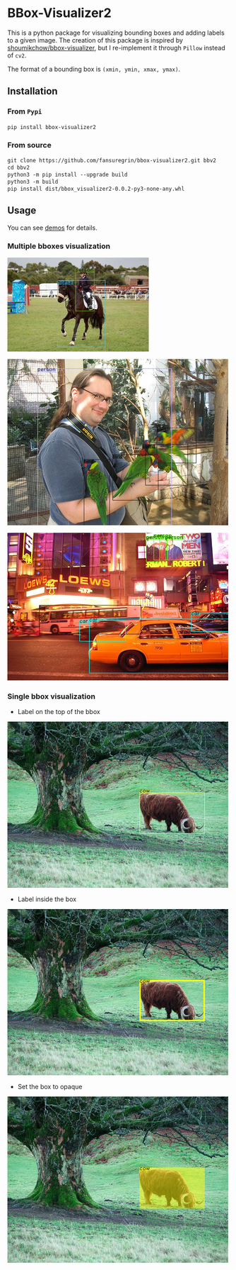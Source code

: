 # BBox-Visualizer2

This is a python package for visualizing bounding boxes and adding labels to a given image. The creation of this package is inspired by [shoumikchow/bbox-visualizer](https://github.com/shoumikchow/bbox-visualizer), but I re-implement it through `Pillow` instead of `cv2`.

The format of a bounding box is `(xmin, ymin, xmax, ymax)`.

## Installation
### From `Pypi`
```
pip install bbox-visualizer2
```

### From source
```
git clone https://github.com/fansuregrin/bbox-visualizer2.git bbv2
cd bbv2
python3 -m pip install --upgrade build
python3 -m build
pip install dist/bbox_visualizer2-0.0.2-py3-none-any.whl
```

## Usage
You can see [demos](./demos/) for details.

### Multiple bboxes visualization
![](assets/images/000623_result.png)

![](assets/images/000127_result.png)

![](assets/images/000014_result.png)

### Single bbox visualization

- Label on the top of the bbox

![](assets/images/000013_result1.png)

- Label inside the box

![](assets/images/000013_result2.png)

- Set the box to opaque

![](assets/images/000013_result3.png)